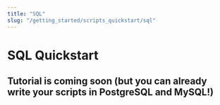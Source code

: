 ```yaml
---
title: "SQL"
slug: "/getting_started/scripts_quickstart/sql"
---
```


# SQL Quickstart

## Tutorial is coming soon (but you can already write your scripts in PostgreSQL and MySQL!)